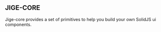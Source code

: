 ## JIGE-CORE

Jige-core provides a set of primitives to help you build your own SolidJS ui components.
